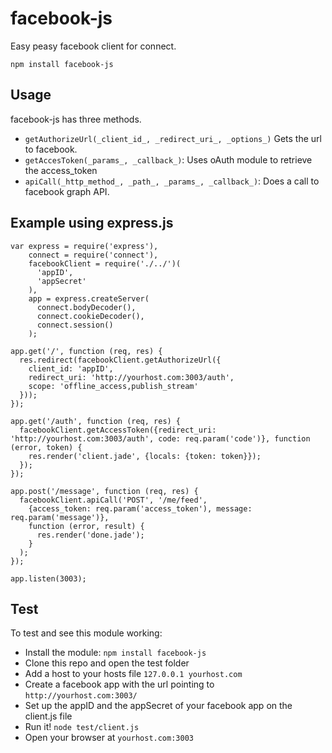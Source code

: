 # facebook-js

Easy peasy facebook client for connect.

    npm install facebook-js

## Usage

facebook-js has three methods.

  * `getAuthorizeUrl(_client_id_, _redirect_uri_, _options_)` Gets the url to facebook.
  * `getAccesToken(_params_, _callback_)`: Uses oAuth module to retrieve the access_token
  * `apiCall(_http_method_, _path_, _params_, _callback_)`: Does a call to facebook graph API.

## Example using express.js

    var express = require('express'),
        connect = require('connect'),
        facebookClient = require('./../')(
          'appID',
          'appSecret'
        ),
        app = express.createServer(
          connect.bodyDecoder(),
          connect.cookieDecoder(),
          connect.session()
        );

    app.get('/', function (req, res) {
      res.redirect(facebookClient.getAuthorizeUrl({
        client_id: 'appID',
        redirect_uri: 'http://yourhost.com:3003/auth',
        scope: 'offline_access,publish_stream'
      }));
    });

    app.get('/auth', function (req, res) {
      facebookClient.getAccessToken({redirect_uri: 'http://yourhost.com:3003/auth', code: req.param('code')}, function (error, token) {
        res.render('client.jade', {locals: {token: token}});
      });
    });

    app.post('/message', function (req, res) {
      facebookClient.apiCall('POST', '/me/feed',
        {access_token: req.param('access_token'), message: req.param('message')},
        function (error, result) {
          res.render('done.jade');
        }
      );
    });

    app.listen(3003);

## Test

To test and see this module working:

  * Install the module: `npm install facebook-js`
  * Clone this repo and open the test folder
  * Add a host to your hosts file `127.0.0.1 yourhost.com`
  * Create a facebook app with the url pointing to `http://yourhost.com:3003/`
  * Set up the appID and the appSecret of your facebook app on the client.js file
  * Run it! `node test/client.js`
  * Open your browser at `yourhost.com:3003`
